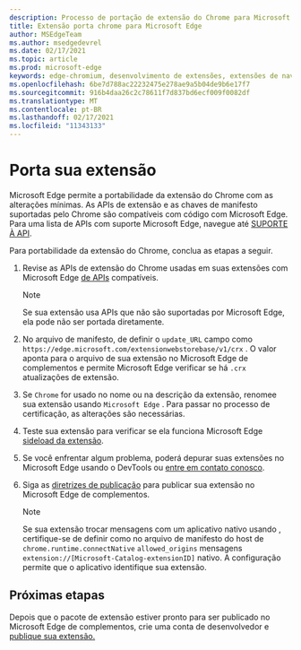 ```yaml
---
description: Processo de portação de extensão do Chrome para Microsoft Edge
title: Extensão porta chrome para Microsoft Edge
author: MSEdgeTeam
ms.author: msedgedevrel
ms.date: 02/17/2021
ms.topic: article
ms.prod: microsoft-edge
keywords: edge-chromium, desenvolvimento de extensões, extensões de navegador, complementos, partner center, desenvolvedor
ms.openlocfilehash: 6be7d788ac22232475e278ae9a5b04de9b6e17f7
ms.sourcegitcommit: 916b4daa26c2c78611f7d837bd6ecf009f0082df
ms.translationtype: MT
ms.contentlocale: pt-BR
ms.lasthandoff: 02/17/2021
ms.locfileid: "11343133"
---
```

# Porta sua extensão  

Microsoft Edge permite a portabilidade da extensão do Chrome com as alterações mínimas.  As APIs de extensão e as chaves de manifesto suportadas pelo Chrome são compatíveis com código com Microsoft Edge.  Para uma lista de APIs com suporte Microsoft Edge, navegue até [SUPORTE À API][ExtensionApiSupport].  

Para portabilidade da extensão do Chrome, conclua as etapas a seguir.  

1.  Revise as APIs de extensão do Chrome usadas em suas extensões com Microsoft Edge [de APIs][ExtensionApiSupport] compatíveis.  
    
    > [!NOTE]
    > Se sua extensão usa APIs que não são suportadas por Microsoft Edge, ela pode não ser portada diretamente.  
    
1.  No arquivo de manifesto, de definir o `update_URL` campo como `https://edge.microsoft.com/extensionwebstorebase/v1/crx` .  O valor aponta para o arquivo de sua extensão no Microsoft Edge de complementos e permite Microsoft Edge verificar se há `.crx` atualizações de extensão.  
1.  Se `Chrome` for usado no nome ou na descrição da extensão, renomee sua extensão usando `Microsoft Edge` .  Para passar no processo de certificação, as alterações são necessárias.  
1.  Teste sua extensão para verificar se ela funciona Microsoft Edge [sideload da extensão][ExtensionsGettingStartedExtensionSideloading].  
1.  Se você enfrentar algum problema, poderá depurar suas extensões no Microsoft Edge usando o DevTools ou [entre em contato conosco][mailtoExtensionMicrosoft].  
1.  Siga as [diretrizes de publicação][ExtensionsPublishPublishExtension] para publicar sua extensão no Microsoft Edge de complementos.  
    
    > [!NOTE]
    > Se sua extensão trocar mensagens com um aplicativo nativo usando , certifique-se de definir como no arquivo de manifesto do host de `chrome.runtime.connectNative` `allowed_origins` mensagens `extension://[Microsoft-Catalog-extensionID]` nativo.  A configuração permite que o aplicativo identifique sua extensão.  
    
## Próximas etapas  

Depois que o pacote de extensão estiver pronto para ser [][ExtensionsPublishCreateDevAccount] publicado no Microsoft Edge de complementos, crie uma conta de desenvolvedor e [publique sua extensão.][ExtensionsPublishPublishExtension]  

<!-- links -->  

[ExtensionApiSupport]: ./api-support.md "Suporte à API | Microsoft Docs"  
[ExtensionsGettingStartedExtensionSideloading]: ../getting-started/extension-sideloading.md "Fazer sideload da extensão | Microsoft Docs"  
[ExtensionsPublishCreateDevAccount]: ../publish/create-dev-account.md "Registro de desenvolvedor | Microsoft Docs"  
[ExtensionsPublishPublishExtension]: ../publish/publish-extension.md "Publicar sua extensão | Microsoft Docs"  

[ChromeDeveloperWebStorePayments]: https://developer.chrome.com/webstore/one_time_payments "Pagamentos únicos | Desenvolvedor do Chrome"  

[mailtoExtensionMicrosoft]: mailto:ext_dev_support@microsoft.com "ext_dev_support@microsoft.com"  
